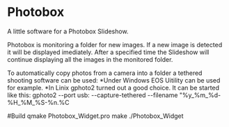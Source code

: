 # Photobox
A little software for a Photobox Slideshow.

Photobox is monitoring a folder for new images. If a new image is detected it will be displayed 
imediately. After a specified time the Slideshow will continue displaying all the images in the
monitored folder. 


To automatically copy photos from a camera into a folder a tethered shooting software can be used:
*Under Windows EOS Uitility can be used for example.
*In Linix gphoto2 turned out a good choice. It can be started like this:
 gphoto2 --port usb: --capture-tethered --filename "%y_%m_%d-%H_%M_%S-%n.%C

 
#Build
 qmake Photobox_Widget.pro
 make
 ./Photobox_Widget
 

